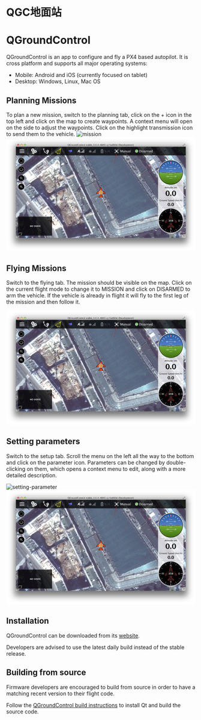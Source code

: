# QGC地面站

# QGroundControl

QGroundControl is an app to configure and fly a PX4 based autopilot. It is cross platform and supports all major operating systems:

- Mobile: Android and iOS (currently focused on tablet)
- Desktop: Windows, Linux, Mac OS

## Planning Missions

To plan a new mission, switch to the planning tab, click on the + icon in the top left and click on the map to create waypoints. A context menu will open on the side to adjust the waypoints. Click on the highlight transmission icon to send them to the vehicle.
![mission](..pictures/gcs/planning-mission.png)
![plan](../pictures/gcs/flying-mission.png)
## Flying Missions

Switch to the flying tab. The mission should be visible on the map. Click on the current flight mode to change it to MISSION and click on DISARMED to arm the vehicle. If the vehicle is already in flight it will fly to the first leg of the mission and then follow it.

 ![plan](../pictures/gcs/flying-mission.png)

## Setting parameters

Switch to the setup tab. Scroll the menu on the left all the way to the bottom and click on the parameter icon. Parameters can be changed by double-clicking on them, which opens a context menu to edit, along with a more detailed description.

![setting-parameter](..pictures\gcs\setting-parameter.png)
![plan](../pictures/gcs/flying-mission.png)
## Installation

QGroundControl can be downloaded from its [website](http://qgroundcontrol.org/downloads).

<aside class="tip">
Developers are advised to use the latest daily build instead of the stable release.
</aside>

## Building from source

Firmware developers are encouraged to build from source in order to have a matching recent version to their flight code.

Follow the [QGroundControl build instructions](https://github.com/mavlink/qgroundcontrol#obtaining-source-code) to install Qt and build the source code.
